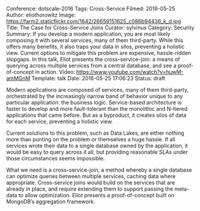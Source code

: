 Conference: dotscale-2016
Tags: Cross-Service
Filmed: 2016-05-25
Author: eliothorowitz
Image: https://farm2.staticflickr.com/1642/26659151625_c086b94436_k_d.jpg
Title: The Case for Cross-Service Joins
Curator: sylvinus
Category: Security
Summary: If you develop a modern application, you are most likely composing it with several services, many of them third-party. While this offers many benefits, it also traps your data in silos, preventing a holistic view. Current options to mitigate this problem are expensive, hassle-ridden stopgaps. In this talk, Eliot presents the cross-service-join: a means of querying across multiple services from a central database, and see a proof-of-concept in action.
Video: https://www.youtube.com/watch?v=huwM-amMGnM
Template: talk
Date: 2016-05-25 17:06:23
Status: draft

Modern applications are composed of services, many of them third-party, orchestrated by the increasingly narrow band of behavior unique to any particular application: the business logic. Service-based architecture is faster to develop and more fault-tolerant than the monolithic and N-tiered applications that came before. But as a byproduct, it creates silos of data for each service, preventing a holistic view.

Current solutions to this problem, such as Data Lakes, are either nothing more than punting on the problem or themselves a huge hassle. If all services wrote their data to a single database owned by the application, it would be easy to query across it all, but providing reasonable SLAs under those circumstances seems impossible.

What we need is a cross-service-join, a method whereby a single database can optimize queries between multiple services, caching data where appropriate. Cross-service joins would build on the services that are already in place, and require extending them to support passing the meta-data to allow optimization. Eliot presents a proof-of-concept built on MongoDB’s aggregation framework.
